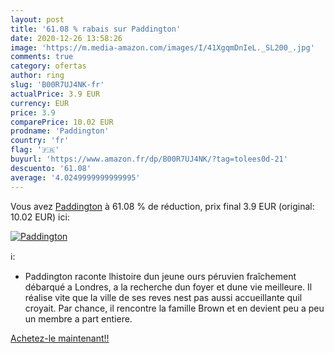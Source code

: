 ```yaml
---
layout: post
title: '61.08 % rabais sur Paddington'
date: 2020-12-26 13:58:26
image: 'https://m.media-amazon.com/images/I/41XgqmDnIeL._SL200_.jpg'
comments: true
category: ofertas
author: ring
slug: 'B00R7UJ4NK-fr'
actualPrice: 3.9 EUR
currency: EUR
price: 3.9
comparePrice: 10.02 EUR
prodname: 'Paddington'
country: 'fr'
flag: '🇫🇷'
buyurl: 'https://www.amazon.fr/dp/B00R7UJ4NK/?tag=tolees0d-21'
descuento: '61.08'
average: '4.0249999999999995'
---
```


Vous avez [Paddington](https://www.amazon.fr/dp/B00R7UJ4NK/?tag=tolees0d-21)  à  61.08 % de réduction, prix final  3.9 EUR (original: 10.02 EUR) ici:

[![Paddington](https://m.media-amazon.com/images/I/41XgqmDnIeL._SL200_.jpg)](https://www.amazon.fr/dp/B00R7UJ4NK/?tag=tolees0d-21)

ℹ️:

- Paddington raconte lhistoire dun jeune ours péruvien fraîchement débarqué a Londres, a la recherche dun foyer et dune vie meilleure. Il réalise vite que la ville de ses reves nest pas aussi accueillante quil croyait. Par chance, il rencontre la famille Brown et en devient peu a peu un membre a part entiere.

[Achetez-le maintenant!!](https://www.amazon.fr/dp/B00R7UJ4NK/?tag=tolees0d-21)
